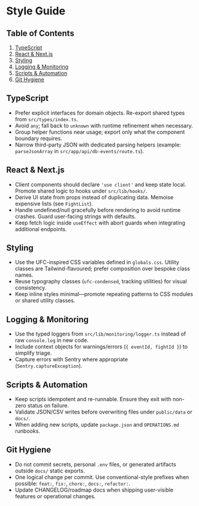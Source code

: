 # Style Guide

## Table of Contents
1. [TypeScript](#typescript)
2. [React & Next.js](#react--nextjs)
3. [Styling](#styling)
4. [Logging & Monitoring](#logging--monitoring)
5. [Scripts & Automation](#scripts--automation)
6. [Git Hygiene](#git-hygiene)

## TypeScript
- Prefer explicit interfaces for domain objects. Re-export shared types from `src/types/index.ts`.
- Avoid `any`; fall back to `unknown` with runtime refinement when necessary.
- Group helper functions near usage; export only what the component boundary requires.
- Narrow third-party JSON with dedicated parsing helpers (example: `parseJsonArray` in `src/app/api/db-events/route.ts`).

## React & Next.js
- Client components should declare `'use client'` and keep state local. Promote shared logic to hooks under `src/lib/hooks/`.
- Derive UI state from props instead of duplicating data. Memoise expensive lists (see `FightList`).
- Handle undefined/null gracefully before rendering to avoid runtime crashes. Guard user-facing strings with defaults.
- Keep fetch logic inside `useEffect` with abort guards when integrating additional endpoints.

## Styling
- Use the UFC-inspired CSS variables defined in `globals.css`. Utility classes are Tailwind-flavoured; prefer composition over bespoke class names.
- Reuse typography classes (`ufc-condensed`, tracking utilities) for visual consistency.
- Keep inline styles minimal—promote repeating patterns to CSS modules or shared utility classes.

## Logging & Monitoring
- Use the typed loggers from `src/lib/monitoring/logger.ts` instead of raw `console.log` in new code.
- Include context objects for warnings/errors (`{ eventId, fightId }`) to simplify triage.
- Capture errors with Sentry where appropriate (`Sentry.captureException`).

## Scripts & Automation
- Keep scripts idempotent and re-runnable. Ensure they exit with non-zero status on failure.
- Validate JSON/CSV writes before overwriting files under `public/data` or `docs/`.
- When adding new scripts, update `package.json` and `OPERATIONS.md` runbooks.

## Git Hygiene
- Do not commit secrets, personal `.env` files, or generated artifacts outside `docs/` static exports.
- One logical change per commit. Use conventional-style prefixes when possible: `feat:`, `fix:`, `chore:`, `docs:`, `refactor:`.
- Update CHANGELOG/roadmap docs when shipping user-visible features or operational changes.
